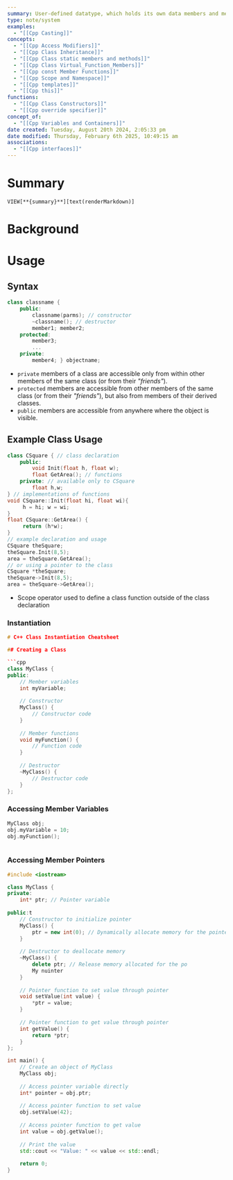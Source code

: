 ```yaml
---
summary: User-defined datatype, which holds its own data members and member functions. Data members are the data variables and member functions are the functions used to manipulate these variables together, these data members and member functions define the properties and behavior of the objects in a Class.A C++ class is like a blueprint for an object. Constructors are called whenever the class is created [[Cpp.Class.Constructors]]
type: note/system
examples:
  - "[[Cpp Casting]]"
concepts:
  - "[[Cpp Access Modifiers]]"
  - "[[Cpp Class Inheritance]]"
  - "[[Cpp Class static members and methods]]"
  - "[[Cpp Class Virtual_Function_Members]]"
  - "[[Cpp const Member Functions]]"
  - "[[Cpp Scope and Namespace]]"
  - "[[Cpp templates]]"
  - "[[Cpp this]]"
functions:
  - "[[Cpp Class Constructors]]"
  - "[[Cpp override specifier]]"
concept_of:
  - "[[Cpp Variables and Containers]]"
date created: Tuesday, August 20th 2024, 2:05:33 pm
date modified: Thursday, February 6th 2025, 10:49:15 am
associations:
  - "[[Cpp interfaces]]"
---
```

# Summary
`VIEW[**{summary}**][text(renderMarkdown)]`

# Background

# Usage
## Syntax
```cpp
class classname { 
	public: 
		classname(parms); // constructor 
		~classname(); // destructor 
		member1; member2;
	protected:
		member3;
		...
	private:
		member4; } objectname;
```
- `private` members of a class are accessible only from within other members of the same class (or from their _"friends"_).
- `protected` members are accessible from other members of the same class (or from their _"friends"_), but also from members of their derived classes.
- `public` members are accessible from anywhere where the object is visible.

## Example Class Usage
```cpp
class CSquare { // class declaration
	public:
		void Init(float h, float w);
		float GetArea(); // functions
	private: // available only to CSquare
		float h,w;
} // implementations of functions
void CSquare::Init(float hi, float wi){
	 h = hi; w = wi;
}
float CSquare::GetArea() {
	 return (h*w);
}
// example declaration and usage
CSquare theSquare;
theSquare.Init(8,5);
area = theSquare.GetArea();
// or using a pointer to the class
CSquare *theSquare;
theSquare->Init(8,5);
area = theSquare->GetArea();
```
- Scope operator used to define a class function outside of the class declaration

### Instantiation
```cpp
# C++ Class Instantiation Cheatsheet

## Creating a Class

```cpp
class MyClass {
public:
    // Member variables
    int myVariable;
    
    // Constructor
    MyClass() {
        // Constructor code
    }
    
    // Member functions
    void myFunction() {
        // Function code
    }
    
    // Destructor
    ~MyClass() {
        // Destructor code
    }
};

```

### Accessing Member Variables
```cpp
MyClass obj;
obj.myVariable = 10;
obj.myFunction();



```

### Accessing Member Pointers
```cpp
#include <iostream>

class MyClass {
private:
    int* ptr; // Pointer variable
    
public:t
    // Constructor to initialize pointer
    MyClass() {
        ptr = new int(0); // Dynamically allocate memory for the pointer
    }
    
    // Destructor to deallocate memory
    ~MyClass() {
        delete ptr; // Release memory allocated for the po
        My nuinter
    }
    
    // Pointer function to set value through pointer
    void setValue(int value) {
        *ptr = value;
    }
    
    // Pointer function to get value through pointer
    int getValue() {
        return *ptr;
    }
};

int main() {
    // Create an object of MyClass
    MyClass obj;
    
    // Access pointer variable directly
    int* pointer = obj.ptr;
    
    // Access pointer function to set value
    obj.setValue(42);
    
    // Access pointer function to get value
    int value = obj.getValue();
    
    // Print the value
    std::cout << "Value: " << value << std::endl;
    
    return 0;
}

```
